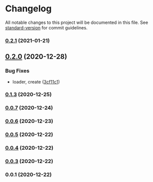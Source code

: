# Changelog

All notable changes to this project will be documented in this file. See [standard-version](https://github.com/conventional-changelog/standard-version) for commit guidelines.

### [0.2.1](https://github.com/kinescope/react-kinescope-player/compare/v0.2.0...v0.2.1) (2021-01-21)

## [0.2.0](https://github.com/kinescope/react-kinescope-player/compare/v0.1.3...v0.2.0) (2020-12-28)


### Bug Fixes

* loader, create ([3cf11c1](https://github.com/kinescope/react-kinescope-player/commit/3cf11c1414a2080e7917b9e7a1e5269072cd9f27))

### [0.1.3](https://github.com/kinescope/react-kinescope-player/compare/v0.1.2...v0.1.3) (2020-12-25)

### [0.0.7](https://github.com/kinescope/react-kinescope-player/compare/v0.0.6...v0.0.7) (2020-12-24)

### [0.0.6](https://github.com/kinescope/react-kinescope-player/compare/v0.0.5...v0.0.6) (2020-12-23)

### [0.0.5](https://github.com/kinescope/react-kinescope-player/compare/v0.0.4...v0.0.5) (2020-12-22)

### [0.0.4](https://github.com/kinescope/react-kinescope-player/compare/v0.0.3...v0.0.4) (2020-12-22)

### [0.0.3](https://github.com/kinescope/react-kinescope-player/compare/v0.0.1...v0.0.3) (2020-12-22)

### 0.0.1 (2020-12-22)
